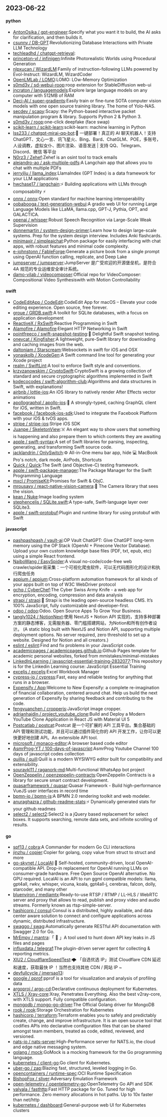 ## 2023-06-22

#### python
* [AntonOsika / gpt-engineer](https://github.com/AntonOsika/gpt-engineer):Specify what you want it to build, the AI asks for clarification, and then builds it.
* [csunny / DB-GPT](https://github.com/csunny/DB-GPT):Revolutionizing Database Interactions with Private LLM Technology
* [techleadhd / chatgpt-retrieval](https://github.com/techleadhd/chatgpt-retrieval):
* [princeton-vl / infinigen](https://github.com/princeton-vl/infinigen):Infinite Photorealistic Worlds using Procedural Generation
* [nlpxucan / WizardLM](https://github.com/nlpxucan/WizardLM):Family of instruction-following LLMs powered by Evol-Instruct: WizardLM, WizardCoder
* [OpenLMLab / LOMO](https://github.com/OpenLMLab/LOMO):LOMO: LOw-Memory Optimization
* [s0md3v / sd-webui-roop](https://github.com/s0md3v/sd-webui-roop):roop extension for StableDiffusion web-ui
* [jncraton / languagemodels](https://github.com/jncraton/languagemodels):Explore large language models on any computer with 512MB of RAM
* [Deci-AI / super-gradients](https://github.com/Deci-AI/super-gradients):Easily train or fine-tune SOTA computer vision models with one open source training library. The home of Yolo-NAS.
* [secdev / scapy](https://github.com/secdev/scapy):Scapy: the Python-based interactive packet manipulation program & library. Supports Python 2 & Python 3.
* [s0md3v / roop](https://github.com/s0md3v/roop):one-click deepfake (face swap)
* [scikit-learn / scikit-learn](https://github.com/scikit-learn/scikit-learn):scikit-learn: machine learning in Python
* [lss233 / chatgpt-mirai-qq-bot](https://github.com/lss233/chatgpt-mirai-qq-bot):🚀
一键部署！真正的 AI 聊天机器人！支持ChatGPT、文心一言、讯飞星火、Bing、Bard、ChatGLM、POE，多账号，人设调教，虚拟女仆、图片渲染、语音发送 | 支持 QQ、Telegram、Discord、微信 等平台
* [N0rz3 / Zehef](https://github.com/N0rz3/Zehef):Zehef is an osint tool to track emails
* [alejandro-ao / ask-multiple-pdfs](https://github.com/alejandro-ao/ask-multiple-pdfs):A Langchain app that allows you to chat with multiple PDFs
* [jerryjliu / llama_index](https://github.com/jerryjliu/llama_index):LlamaIndex (GPT Index) is a data framework for your LLM applications
* [hwchase17 / langchain](https://github.com/hwchase17/langchain):⚡
Building applications with LLMs through composability
⚡
* [onnx / onnx](https://github.com/onnx/onnx):Open standard for machine learning interoperability
* [oobabooga / text-generation-webui](https://github.com/oobabooga/text-generation-webui):A gradio web UI for running Large Language Models like LLaMA, llama.cpp, GPT-J, Pythia, OPT, and GALACTICA.
* [openai / whisper](https://github.com/openai/whisper):Robust Speech Recognition via Large-Scale Weak Supervision
* [donnemartin / system-design-primer](https://github.com/donnemartin/system-design-primer):Learn how to design large-scale systems. Prep for the system design interview. Includes Anki flashcards.
* [minimaxir / simpleaichat](https://github.com/minimaxir/simpleaichat):Python package for easily interfacing with chat apps, with robust features and minimal code complexity.
* [e-johnstonn / FableForge](https://github.com/e-johnstonn/FableForge):Generate a picture book from a single prompt using OpenAI function calling, replicate, and Deep Lake
* [jumpserver / jumpserver](https://github.com/jumpserver/jumpserver):JumpServer 是广受欢迎的开源堡垒机，是符合 4A 规范的专业运维安全审计系统。
* [damo-vilab / videocomposer](https://github.com/damo-vilab/videocomposer):Official repo for VideoComposer: Compositional Video Synthesiswith with Motion Controllability

#### swift
* [CodeEditApp / CodeEdit](https://github.com/CodeEditApp/CodeEdit):CodeEdit App for macOS – Elevate your code editing experience. Open source, free forever.
* [groue / GRDB.swift](https://github.com/groue/GRDB.swift):A toolkit for SQLite databases, with a focus on application development
* [ReactiveX / RxSwift](https://github.com/ReactiveX/RxSwift):Reactive Programming in Swift
* [Alamofire / Alamofire](https://github.com/Alamofire/Alamofire):Elegant HTTP Networking in Swift
* [pointfreeco / swift-snapshot-testing](https://github.com/pointfreeco/swift-snapshot-testing):📸
Delightful Swift snapshot testing.
* [onevcat / Kingfisher](https://github.com/onevcat/Kingfisher):A lightweight, pure-Swift library for downloading and caching images from the web.
* [daltoniam / Starscream](https://github.com/daltoniam/Starscream):Websockets in swift for iOS and OSX
* [yonaskolb / XcodeGen](https://github.com/yonaskolb/XcodeGen):A Swift command line tool for generating your Xcode project
* [realm / SwiftLint](https://github.com/realm/SwiftLint):A tool to enforce Swift style and conventions.
* [krzyzanowskim / CryptoSwift](https://github.com/krzyzanowskim/CryptoSwift):CryptoSwift is a growing collection of standard and secure cryptographic algorithms implemented in Swift
* [kodecocodes / swift-algorithm-club](https://github.com/kodecocodes/swift-algorithm-club):Algorithms and data structures in Swift, with explanations!
* [airbnb / lottie-ios](https://github.com/airbnb/lottie-ios):An iOS library to natively render After Effects vector animations
* [apollographql / apollo-ios](https://github.com/apollographql/apollo-ios):📱
A strongly-typed, caching GraphQL client for iOS, written in Swift.
* [facebook / facebook-ios-sdk](https://github.com/facebook/facebook-ios-sdk):Used to integrate the Facebook Platform with your iOS & tvOS apps.
* [stripe / stripe-ios](https://github.com/stripe/stripe-ios):Stripe iOS SDK
* [Juanpe / SkeletonView](https://github.com/Juanpe/SkeletonView):☠️
An elegant way to show users that something is happening and also prepare them to which contents they are awaiting
* [apple / swift-syntax](https://github.com/apple/swift-syntax):A set of Swift libraries for parsing, inspecting, generating, and transforming Swift source code.
* [jacklandrin / OnlySwitch](https://github.com/jacklandrin/OnlySwitch):⚙️
All-in-One menu bar app, hide
💻
MacBook Pro's notch, dark mode, AirPods, Shortcuts
* [Quick / Quick](https://github.com/Quick/Quick):The Swift (and Objective-C) testing framework.
* [apple / swift-package-manager](https://github.com/apple/swift-package-manager):The Package Manager for the Swift Programming Language
* [mxcl / PromiseKit](https://github.com/mxcl/PromiseKit):Promises for Swift & ObjC.
* [mrousavy / react-native-vision-camera](https://github.com/mrousavy/react-native-vision-camera):📸
The Camera library that sees the vision.
* [kean / Nuke](https://github.com/kean/Nuke):Image loading system
* [stephencelis / SQLite.swift](https://github.com/stephencelis/SQLite.swift):A type-safe, Swift-language layer over SQLite3.
* [apple / swift-protobuf](https://github.com/apple/swift-protobuf):Plugin and runtime library for using protobuf with Swift

#### javascript
* [pashpashpash / vault-ai](https://github.com/pashpashpash/vault-ai):OP Vault ChatGPT: Give ChatGPT long-term memory using the OP Stack (OpenAI + Pinecone Vector Database). Upload your own custom knowledge base files (PDF, txt, epub, etc) using a simple React frontend.
* [NaiboWang / EasySpider](https://github.com/NaiboWang/EasySpider):A visual no-code/code-free web crawler/spider易采集：一个可视化爬虫软件，可以无代码图形化的设计和执行爬虫任务
* [appium / appium](https://github.com/appium/appium):Cross-platform automation framework for all kinds of your apps built on top of W3C WebDriver protocol
* [gchq / CyberChef](https://github.com/gchq/CyberChef):The Cyber Swiss Army Knife - a web app for encryption, encoding, compression and data analysis
* [strapi / strapi](https://github.com/strapi/strapi):🚀
Strapi is the leading open-source headless CMS. It’s 100% JavaScript, fully customizable and developer-first.
* [odoo / odoo](https://github.com/odoo/odoo):Odoo. Open Source Apps To Grow Your Business.
* [tangly1024 / NotionNext](https://github.com/tangly1024/NotionNext):使用 NextJS + Notion API 实现的，支持多种部署方案的静态博客，无需服务器、零门槛搭建网站，为Notion和所有创作者设计。 (A static blog built with NextJS and Notion API, supporting multiple deployment options. No server required, zero threshold to set up a website. Designed for Notion and all creators.)
* [eslint / eslint](https://github.com/eslint/eslint):Find and fix problems in your JavaScript code.
* [academicpages / academicpages.github.io](https://github.com/academicpages/academicpages.github.io):Github Pages template for academic personal websites, forked from mmistakes/minimal-mistakes
* [LinkedInLearning / javascript-essential-training-2832077](https://github.com/LinkedInLearning/javascript-essential-training-2832077):This repository is for the Linkedin Learning course: JavaScript Essential Training
* [exceljs / exceljs](https://github.com/exceljs/exceljs):Excel Workbook Manager
* [cypress-io / cypress](https://github.com/cypress-io/cypress):Fast, easy and reliable testing for anything that runs in a browser.
* [Expensify / App](https://github.com/Expensify/App):Welcome to New Expensify: a complete re-imagination of financial collaboration, centered around chat. Help us build the next generation of Expensify by sharing feedback and contributing to the code.
* [fengyuanchen / cropperjs](https://github.com/fengyuanchen/cropperjs):JavaScript image cropper.
* [adrianhajdin / project_youtube_clone](https://github.com/adrianhajdin/project_youtube_clone):Build and Deploy a Modern YouTube Clone Application in React JS with Material UI 5
* [Postcatlab / postcat](https://github.com/Postcatlab/postcat):Postcat 是一个可扩展的 API 工具平台。集合基础的 API 管理和测试功能，并且可以通过插件简化你的 API 开发工作，让你可以更快更好地创建 API。An extensible API tool.
* [microsoft / monaco-editor](https://github.com/microsoft/monaco-editor):A browser based code editor
* [AsmrProg-YT / 100-days-of-javascript](https://github.com/AsmrProg-YT/100-days-of-javascript):AsmrProg Youtube Channel 100 days of javascript codes collection
* [quilljs / quill](https://github.com/quilljs/quill):Quill is a modern WYSIWYG editor built for compatibility and extensibility.
* [souravkl11 / raganork-md](https://github.com/souravkl11/raganork-md):Multi-functional WhatsApp bot project
* [OpenZeppelin / openzeppelin-contracts](https://github.com/OpenZeppelin/openzeppelin-contracts):OpenZeppelin Contracts is a library for secure smart contract development.
* [quasarframework / quasar](https://github.com/quasarframework/quasar):Quasar Framework - Build high-performance VueJS user interfaces in record time
* [bpmn-io / bpmn-js](https://github.com/bpmn-io/bpmn-js):A BPMN 2.0 rendering toolkit and web modeler.
* [anuraghazra / github-readme-stats](https://github.com/anuraghazra/github-readme-stats):⚡
Dynamically generated stats for your github readmes
* [select2 / select2](https://github.com/select2/select2):Select2 is a jQuery based replacement for select boxes. It supports searching, remote data sets, and infinite scrolling of results.

#### go
* [spf13 / cobra](https://github.com/spf13/cobra):A Commander for modern Go CLI interactions
* [jinzhu / copier](https://github.com/jinzhu/copier):Copier for golang, copy value from struct to struct and more
* [go-skynet / LocalAI](https://github.com/go-skynet/LocalAI):🤖
Self-hosted, community-driven, local OpenAI-compatible API. Drop-in replacement for OpenAI running LLMs on consumer-grade hardware. Free Open Source OpenAI alternative. No GPU required. LocalAI is an API to run ggml compatible models: llama, gpt4all, rwkv, whisper, vicuna, koala, gpt4all-j, cerebras, falcon, dolly, starcoder, and many other
* [bluenviron / mediamtx](https://github.com/bluenviron/mediamtx):Ready-to-use RTSP / RTMP / LL-HLS / WebRTC server and proxy that allows to read, publish and proxy video and audio streams. Formerly known as rtsp-simple-server.
* [hashicorp / consul](https://github.com/hashicorp/consul):Consul is a distributed, highly available, and data center aware solution to connect and configure applications across dynamic, distributed infrastructure.
* [swaggo / swag](https://github.com/swaggo/swag):Automatically generate RESTful API documentation with Swagger 2.0 for Go.
* [MrEmpy / mantra](https://github.com/MrEmpy/mantra):「
🔑
」A tool used to hunt down API key leaks in JS files and pages
* [influxdata / telegraf](https://github.com/influxdata/telegraf):The plugin-driven server agent for collecting & reporting metrics.
* [XIU2 / CloudflareSpeedTest](https://github.com/XIU2/CloudflareSpeedTest):🌩
「自选优选 IP」测试 Cloudflare CDN 延迟和速度，获取最快 IP ！当然也支持其他 CDN / 网站 IP ~
* [devfullcycle / imersao13](https://github.com/devfullcycle/imersao13):
* [google / pprof](https://github.com/google/pprof):pprof is a tool for visualization and analysis of profiling data
* [argoproj / argo-cd](https://github.com/argoproj/argo-cd):Declarative continuous deployment for Kubernetes.
* [XTLS / Xray-core](https://github.com/XTLS/Xray-core):Xray, Penetrates Everything. Also the best v2ray-core, with XTLS support. Fully compatible configuration.
* [mongodb / mongo-go-driver](https://github.com/mongodb/mongo-go-driver):The Official Golang driver for MongoDB
* [rook / rook](https://github.com/rook/rook):Storage Orchestration for Kubernetes
* [hashicorp / terraform](https://github.com/hashicorp/terraform):Terraform enables you to safely and predictably create, change, and improve infrastructure. It is an open source tool that codifies APIs into declarative configuration files that can be shared amongst team members, treated as code, edited, reviewed, and versioned.
* [nats-io / nats-server](https://github.com/nats-io/nats-server):High-Performance server for NATS.io, the cloud and edge native messaging system.
* [golang / mock](https://github.com/golang/mock):GoMock is a mocking framework for the Go programming language.
* [kubernetes / client-go](https://github.com/kubernetes/client-go):Go client for Kubernetes.
* [uber-go / zap](https://github.com/uber-go/zap):Blazing fast, structured, leveled logging in Go.
* [opencontainers / runtime-spec](https://github.com/opencontainers/runtime-spec):OCI Runtime Specification
* [BishopFox / sliver](https://github.com/BishopFox/sliver):Adversary Emulation Framework
* [open-telemetry / opentelemetry-go](https://github.com/open-telemetry/opentelemetry-go):OpenTelemetry Go API and SDK
* [valyala / fasthttp](https://github.com/valyala/fasthttp):Fast HTTP package for Go. Tuned for high performance. Zero memory allocations in hot paths. Up to 10x faster than net/http
* [kubernetes / dashboard](https://github.com/kubernetes/dashboard):General-purpose web UI for Kubernetes clusters
